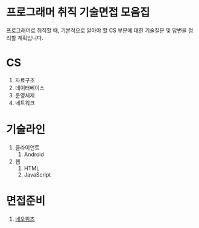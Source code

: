 # 프로그래머 취직 기술면접 모음집

프로그래머로 취직할 때, 기본적으로 알아야 할 CS 부분에 대한 기술질문 및 답변을 정리할 계획입니다.



# CS

1. 자료구조
2. 데이터베이스
3. 운영체제
4. 네트워크



# 기술라인

1. 클라이언트
   1. Android
2. 웹
   1. HTML
   2. JavaScript



# 면접준비

1. [네오위즈](https://github.com/antaehyeon/ProgrammerTechnical-Interview/blob/master/neowiz.md)